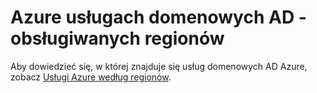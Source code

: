 <properties
    pageTitle="Azure Active Directory Domain Services: Obsługiwane regionów | Microsoft Azure"
    description="Obsługa usług domenowych AD Azure regionów Azure"
    services="active-directory-ds"
    documentationCenter=""
    authors="mahesh-unnikrishnan"
    manager="stevenpo"
    editor="curtand"/>

<tags
    ms.service="active-directory-ds"
    ms.workload="identity"
    ms.tgt_pltfrm="na"
    ms.devlang="na"
    ms.topic="article"
    ms.date="09/21/2016"
    ms.author="maheshu"/>

# <a name="azure-ad-domain-services---supported-regions"></a>Azure usługach domenowych AD - obsługiwanych regionów

Aby dowiedzieć się, w której znajduje się usług domenowych AD Azure, zobacz [Usługi Azure według regionów](https://azure.microsoft.com/regions/#services/).

